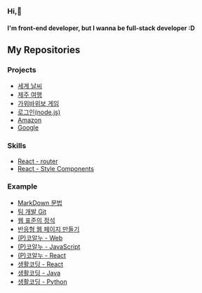 ### Hi,👋
#### I'm front-end developer, but I wanna be full-stack developer :D


## My Repositories
### Projects
- [세계 날씨](https://github.com/min2oyo/world-weather)
- [제주 여행](https://github.com/min2oyo/dream-jeju)
- [가위바위보 게임](https://github.com/min2oyo/rps-game)
- [로그인(node.js)](https://github.com/min2oyo/login-lecture)
- [Amazon](https://github.com/min2oyo/amazon)
- [Google](https://github.com/min2oyo/google)

### Skills
- [React - router](https://github.com/min2oyo/noona-react-router)
- [React - Style Components](https://github.com/min2oyo/nomad-style-components)

### Example
- [MarkDown 문법](https://github.com/min2oyo/markdown)
- [팀 개발 Git](https://github.com/min2oyo/iTshirt)
- [웹 표준의 정석](https://github.com/min2oyo/doit-web-standard)
- [반응형 웹 페이지 만들기](#)
- [(P)코알누 - Web](https://github.com/min2oyo/noona-web)
- [(P)코알누 - JavaScript](https://github.com/min2oyo/noona-js)
- [(P)코알누 - React](https://github.com/min2oyo/noona-react)
- [생활코딩 - React](https://github.com/min2oyo/egoing-react)
- [생활코딩 - Java](https://github.com/min2oyo/egoing-java)
- [생활코딩 - Python](https://github.com/min2oyo/egoing-python)





<!--
**min2oyo/min2oyo** is a ✨ _special_ ✨ repository because its `README.md` (this file) appears on your GitHub profile.

Here are some ideas to get you started:

- 🔭 I’m currently working on ...
- 🌱 I’m currently learning ...
- 👯 I’m looking to collaborate on ...
- 🤔 I’m looking for help with ...
- 💬 Ask me about ...
- 📫 How to reach me: ...
- 😄 Pronouns: ...
- ⚡ Fun fact: ...
-->
